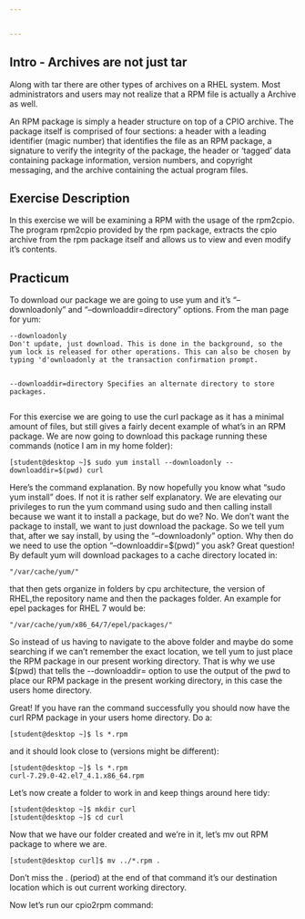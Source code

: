 ```yaml
---


---
```


<h2 id="intro---archives-are-not-just-tar">Intro - Archives are not just tar</h2>
<p>Along with tar there are other types of archives on a RHEL system. Most administrators and users may not realize that a RPM file is actually a Archive as well.</p>
<p>An RPM package is simply a header structure on top of a CPIO archive. The package itself is comprised of four sections: a header with a leading identifier (magic number) that identifies the file as an RPM package, a signature to verify the integrity of the package, the header or ‘tagged’ data containing package information, version numbers, and copyright messaging, and the archive containing the actual program files.</p>
<h2 id="exercise-description">Exercise Description</h2>
<p>In this exercise we will be examining a RPM with the usage of the rpm2cpio. The program rpm2cpio provided by the rpm package, extracts the cpio archive from the rpm package itself and allows us to view and even modify it’s contents.</p>
<h2 id="practicum">Practicum</h2>
<p>To download our package we are going to use yum and it’s “–downloadonly” and “–downloaddir=directory” options. From the man page for yum:</p>
<pre><code>--downloadonly
Don't update, just download. This is done in the background, so the yum lock is released for other operations. This can also be chosen by
typing 'd'ownloadonly at the transaction confirmation prompt.

--downloaddir=directory
Specifies an alternate directory to store packages.
</code></pre>
<p>For this exercise we are going to use the curl package as it has a minimal amount of files, but still gives a fairly decent example of what’s in an RPM package. We are now going to download this package running these commands (notice I am in my home folder):</p>
<pre><code>[student@desktop ~]$ sudo yum install --downloadonly --downloaddir=$(pwd) curl
</code></pre>
<p>Here’s the command explanation. By now hopefully you know what “sudo yum install” does. If not it is rather self explanatory. We are elevating our privileges to run the yum command using sudo and then calling install because we want it to install a package, but do we? No. We don’t want the package to install, we want to just download the package. So we tell yum that, after we say install, by using the “–downloadonly” option. Why then do we need to use the option “–downloaddir=$(pwd)” you ask? Great question! By default yum will download packages to a cache directory located in:</p>
<pre><code>"/var/cache/yum/"
</code></pre>
<p>that then gets organize in folders by cpu architecture, the version of RHEL,the repository name and then the packages folder. An example for epel packages for RHEL 7 would be:</p>
<pre><code>"/var/cache/yum/x86_64/7/epel/packages/"
</code></pre>
<p>So instead of us having to navigate to the above folder and maybe do some searching if we can’t remember the exact location, we tell yum to just place the RPM package in our present working directory. That is why we use $(pwd) that tells the --downloaddir= option to use the output of the pwd to place our RPM package in the present working directory, in this case the users home directory.</p>
<p>Great! If you have ran the command successfully you should now have the curl RPM package in your users home directory. Do a:</p>
<pre><code>[student@desktop ~]$ ls *.rpm
</code></pre>
<p>and it should look close to (versions might be different):</p>
<pre><code>[student@desktop ~]$ ls *.rpm
curl-7.29.0-42.el7_4.1.x86_64.rpm
</code></pre>
<p>Let’s now create a folder to work in and keep things around here tidy:</p>
<pre><code>[student@desktop ~]$ mkdir curl  
[student@desktop ~]$ cd curl
</code></pre>
<p>Now that we have our folder created and we’re in it, let’s mv out RPM package to where we are.</p>
<pre><code>[student@desktop curl]$ mv ../*.rpm .
</code></pre>
<p>Don’t miss the . (period) at the end of that command it’s our destination location which is out current working directory.</p>
<p>Now let’s run our cpio2rpm command:</p>

